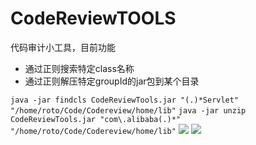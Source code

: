 # CodeReviewTOOLS

代码审计小工具，目前功能

- 通过正则搜索特定class名称
- 通过正则解压特定groupId的jar包到某个目录

```java -jar findcls CodeReviewTools.jar "(.)*Servlet" "/home/roto/Code/Codereview/home/lib"```
```java -jar unzip CodeReviewTools.jar "com\.alibaba(.)*" "/home/roto/Code/Codereview/home/lib"```
![](2021-01-06_16-01.png)
![](2021-01-06_23-59.png)
